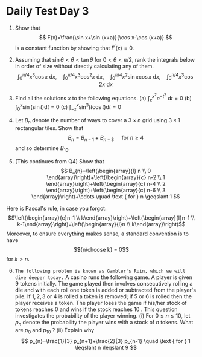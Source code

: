 # Daily Test Day 3
1. Show that
$$
F(x)=\frac{\sin x+\sin (x+a)}{\cos x-\cos (x+a)}
$$
is a constant function by showing that $F^{\prime}(x)=0$.

2. Assuming that $\sin \theta<\theta<\tan \theta$ for $0<\theta<\pi / 2$, rank the integrals below in order of size without directly calculating any of them.
$$
\int_{0}^{\pi / 4} x^{3} \cos x \mathrm{~d} x, \quad \int_{0}^{\pi / 4} x^{3} \cos ^{2} x \mathrm{~d} x, \quad \int_{0}^{\pi / 4} x^{2} \sin x \cos x \mathrm{~d} x, \quad \int_{0}^{\pi / 4} x^{3} \cos 2 x \mathrm{~d} x
$$
3. Find all the solutions $x$ to the following equations.
(a) $\int_{x}^{x^{2}} e^{-t^{2}} \mathrm{~d} t=0$
(b) $\int_{0}^{x} \sin (\sin t) \mathrm{d} t=0$
(c) $\int_{-x}^{x} \sin ^{3}(t \cos t) \mathrm{d} t=0$

4. Let $B_{n}$ denote the number of ways to cover a $3 \times n$ grid using $3 \times 1$ rectangular tiles. Show that
$$
B_{n}=B_{n-1}+B_{n-3} \quad \text { for } n \geqslant 4
$$
and so determine $B_{10}$.
5. (This continues from Q4) Show that
$$
B_{n}=\left(\begin{array}{l}
n \\
0
\end{array}\right)+\left(\begin{array}{c}
n-2 \\
1
\end{array}\right)+\left(\begin{array}{c}
n-4 \\
2
\end{array}\right)+\left(\begin{array}{c}
n-6 \\
3
\end{array}\right)+\cdots \quad \text { for } n \geqslant 1
$$
 >
Here is Pascal's rule, in case you forgot: $$\left(\begin{array}{c}n-1 \\ k\end{array}\right)+\left(\begin{array}{l}n-1 \\ k-1\end{array}\right)=\left(\begin{array}{l}n \\ k\end{array}\right)$$
Moreover, to ensure everything makes sense, a standard convention is to have $${n\choose k} = 0$$ for $k>n$.


6. `The following problem is known as Gambler's Ruin, which we will dive deeper today.` 
   A casino runs the following game. A player is given 9 tokens initially. The game played then involves consecutively rolling a die and with each roll one token is added or subtracted from the player's pile. If $1,2,3$ or 4 is rolled a token is removed; if 5 or 6 is rolled then the player receives a token. The player loses the game if his/her stock of tokens reaches 0 and wins if the stock reaches 10 . This question investigates the probability of the player winning.
(i) For $0 \leqslant n \leqslant 10$, let $p_{n}$ denote the probability the player wins with a stock of $n$ tokens. What are $p_{0}$ and $p_{10}$ ?
(ii) Explain why
$$
p_{n}=\frac{1}{3} p_{n+1}+\frac{2}{3} p_{n-1} \quad \text { for } 1 \leqslant n \leqslant 9
$$